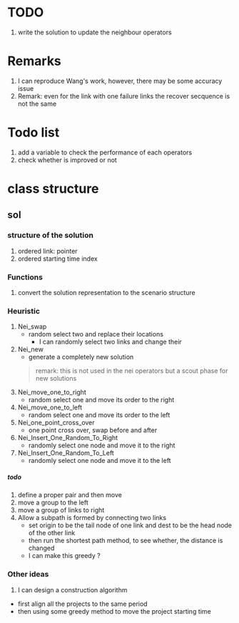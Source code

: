# TODO 
1. write the solution to update the neighbour operators 


# Remarks
1. I can reproduce Wang's work, however, there may be some accuracy issue
2. Remark: even for the link with one failure links the recover secquence is not the same
# Todo list 
1. add a variable to check the performance of each operators
2. check whether is improved or not
# class structure
## sol
### structure of the solution
1. ordered link: pointer
2. ordered starting time index
### Functions
1. convert the solution representation to the scenario structure

### Heuristic
1. Nei_swap
    - random select two and replace their locations
        - I can randomly select two links and change their
2. Nei_new 
    - generate a completely new solution
    > remark: this is not used in the nei operators but a scout phase for new solutions
3. Nei_move_one_to_right 
    - random select one and move its order to the right 
4. Nei_move_one_to_left
    - random select one and move its order to the left
5. Nei_one_point_cross_over
    - one point cross over, swap before and after 
6. Nei_Insert_One_Random_To_Right
    - randomly select one node and move it to the right
7. Nei_Insert_One_Random_To_Left
    - randomly select one node and move it to the left

##### todo
1. define a proper pair and then move
2. move a group to the left
3. move a group of links to right 
4. Allow a subpath is formed by connecting two links
    - set origin to be the tail node of one link and dest to be the head node of the other link 
    - then run the shortest path method, to see whether, the distance is changed 
    - I can make this greedy ?

### Other ideas
1. I can design a construction algorithm
- first align all the projects to the same period
- then using some greedy method to move the project starting time
